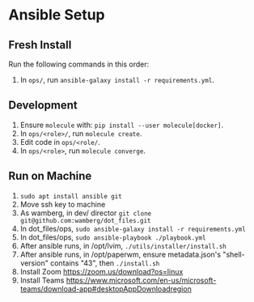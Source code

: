 # Ansible Setup

## Fresh Install

Run the following commands in this order:

1. In `ops/`, run `ansible-galaxy install -r requirements.yml`.

## Development

1. Ensure `molecule` with: `pip install --user molecule[docker]`.
2. In `ops/<role>/`, run `molecule create`.
3. Edit code in `ops/<role/`.
4. In `ops/<role>`, run `molecule converge`.

## Run on Machine

1. `sudo apt install ansible git`
2. Move ssh key to machine
3. As wamberg, in dev/ director `git clone git@github.com:wamberg/dot_files.git`
4. In dot_files/ops, `sudo ansible-galaxy install -r requirements.yml `
5. In dot_files/ops, `sudo ansible-playbook ./playbook.yml`
6. After ansible runs, in /opt/lvim, `./utils/installer/install.sh`
7. After ansible runs, in /opt/paperwm, ensure metadata.json's "shell-version" contains "43", then `./install.sh`
8. Install Zoom https://zoom.us/download?os=linux
9. Install Teams https://www.microsoft.com/en-us/microsoft-teams/download-app#desktopAppDownloadregion
